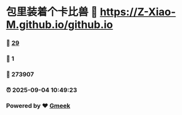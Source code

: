 # 包里装着个卡比兽 :link: https://Z-Xiao-M.github.io/github.io 
### :page_facing_up: [29](https://Z-Xiao-M.github.io/github.io/tag.html) 
### :speech_balloon: 1 
### :hibiscus: 273907 
### :alarm_clock: 2025-09-04 10:49:23 
### Powered by :heart: [Gmeek](https://github.com/Meekdai/Gmeek)
